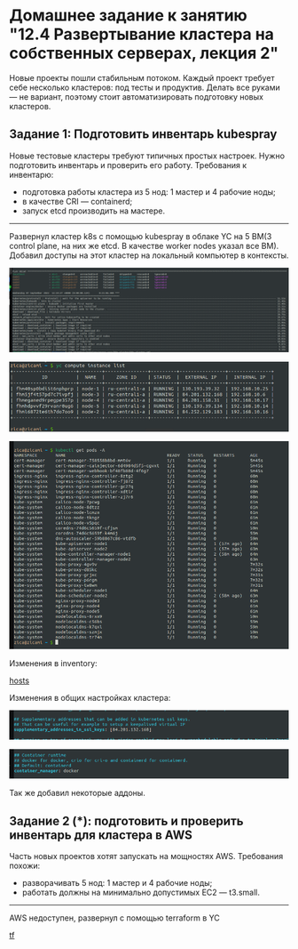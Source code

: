 # Домашнее задание к занятию "12.4 Развертывание кластера на собственных серверах, лекция 2"
Новые проекты пошли стабильным потоком. Каждый проект требует себе несколько кластеров: под тесты и продуктив. Делать все руками — не вариант, поэтому стоит автоматизировать подготовку новых кластеров.

## Задание 1: Подготовить инвентарь kubespray
Новые тестовые кластеры требуют типичных простых настроек. Нужно подготовить инвентарь и проверить его работу. Требования к инвентарю:
* подготовка работы кластера из 5 нод: 1 мастер и 4 рабочие ноды;
* в качестве CRI — containerd;
* запуск etcd производить на мастере.

---

Развернул кластер k8s с помощью kubespray в облаке YC на 5 ВМ(3 control plane, на них же etcd. В качестве worker nodes указал все ВМ). Добавил доступы на этот кластер на локальный компьютер в контексты. 

![pic01](https://github.com/arhipovea/devops-netology/blob/main/12-kubernetes-04-install-part-2/assets/01.png)

![pic02](https://github.com/arhipovea/devops-netology/blob/main/12-kubernetes-04-install-part-2/assets/02.png)

![pic03](https://github.com/arhipovea/devops-netology/blob/main/12-kubernetes-04-install-part-2/assets/03.png)

Изменения в inventory:

[hosts](https://github.com/arhipovea/devops-netology/tree/main/12-kubernetes-04-install-part-2/inventory/netology/hosts.yaml)

Изменения в общих настройках кластера:

![pic04](https://github.com/arhipovea/devops-netology/blob/main/12-kubernetes-04-install-part-2/assets/04.png)

![pic05](https://github.com/arhipovea/devops-netology/blob/main/12-kubernetes-04-install-part-2/assets/05.png)

Так же добавил некоторые аддоны.

## Задание 2 (*): подготовить и проверить инвентарь для кластера в AWS
Часть новых проектов хотят запускать на мощностях AWS. Требования похожи:
* разворачивать 5 нод: 1 мастер и 4 рабочие ноды;
* работать должны на минимально допустимых EC2 — t3.small.

---

AWS недоступен, развернул с помощью terraform в YC

[tf](https://github.com/arhipovea/devops-netology/tree/main/12-kubernetes-04-install-part-2/tf)